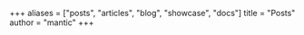 +++
aliases = ["posts", "articles", "blog", "showcase", "docs"]
title = "Posts"
author = "mantic"
+++
